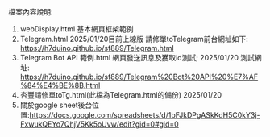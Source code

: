 檔案內容說明:
1. webDisplay.html  基本網頁框架範例
2. Telegram.html    2025/01/20目前上線版  請修單toTelegram前台網址如下: https://h7duino.github.io/sf889/Telegram.html
3. Telegram Bot API 範例.html  網頁發送訊息及獲取id測試; 2025/01/20 測試網址: https://h7duino.github.io/sf889/Telegram%20Bot%20API%20%E7%AF%84%E4%BE%8B.html
4. 杏豐請修單toTg.html(此檔為Telegram.html的備份)   2025/01/20
5. 關於google sheet後台位置:https://docs.google.com/spreadsheets/d/1bFJkDPgASkKdH5C0kY3j-FxwukQEYo7QhjV5Kk5oUvw/edit?gid=0#gid=0

